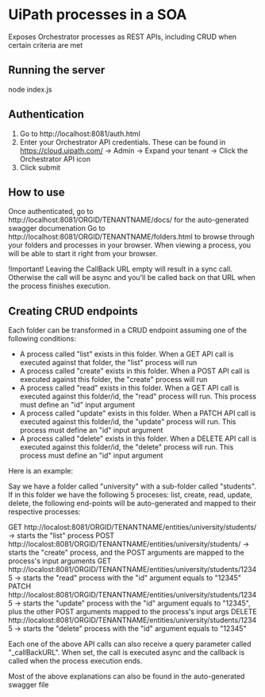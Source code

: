 # UiPath processes in a SOA
Exposes Orchestrator processes as REST APIs, including CRUD when certain criteria are met

## Running the server
node index.js

## Authentication
1. Go to http://localhost:8081/auth.html
2. Enter your Orchestrator API credentials. These can be found in https://cloud.uipath.com/ -> Admin -> Expand your tenant -> Click the Orchestrator API icon
3. Click submit

## How to use
Once authenticated, go to http://localhost:8081/ORGID/TENANTNAME/docs/ for the auto-generated swagger documenation
Go to http://localhost:8081/ORGID/TENANTNAME/folders.html to browse through your folders and processes in your browser.
When viewing a process, you will be able to start it right from your browser. 

!Important!
Leaving the CallBack URL empty will result in a sync call. Otherwise the call will be async and you'll be called back on that URL when the process finishes execution.

## Creating CRUD endpoints
Each folder can be transformed in a CRUD endpoint assuming one of the following conditions:
* A process called "list" exists in this folder. When a GET API call is executed against that folder, the "list" process will run
* A process called "create" exists in this folder. When a POST API call is executed against this folder, the "create" process will run
* A process called "read" exists in this folder. When a GET API call is executed against this folder/id, the "read" process will run. This process must define an "id" input argument
* A process called "update" exists in this folder. When a PATCH API call is executed against this folder/id, the "update" process will run. This process must define an "id" input argument
* A process called "delete" exists in this folder. When a DELETE API call is executed against this folder/id, the "delete" process will run. This process must define an "id" input argument

Here is an example:

Say we have a folder called "university" with a sub-folder called "students".
If in this folder we have the following 5 proceses: list, create, read, update, delete, the following end-points will be auto-generated and mapped to their respective processes:

GET http://localost:8081/ORGID/TENANTNAME/entities/university/students/ -> starts the "list" process
POST http://localost:8081/ORGID/TENANTNAME/entities/university/students/ -> starts the "create" process, and the POST arguments are mapped to the process's input arguments
GET http://localost:8081/ORGID/TENANTNAME/entities/university/students/12345 -> starts the "read" process with the "id" argument equals to "12345"
PATCH http://localost:8081/ORGID/TENANTNAME/entities/university/students/12345 -> starts the "update" process with the "id" argument equals to "12345", plus the other POST arguments mapped to the process's input args
DELETE http://localost:8081/ORGID/TENANTNAME/entities/university/students/12345 -> starts the "delete" process with the "id" argument equals to "12345"

Each one of the above API calls can also receive a query parameter called "\_callBackURL". When set, the call is executed async and the callback is called when the process execution ends.

Most of the above explanations can also be found in the auto-generated swagger file
